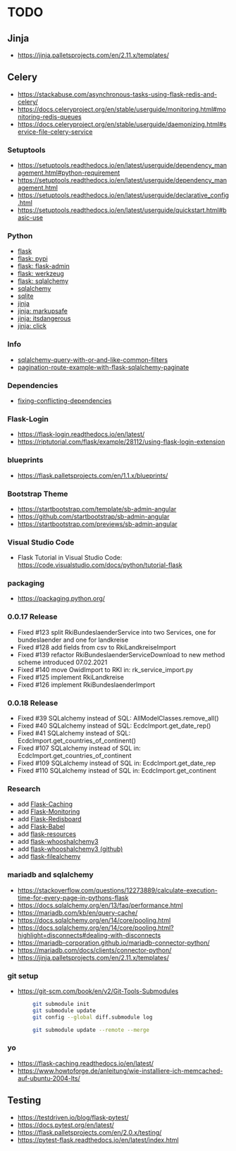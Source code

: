 # TODO

## Jinja

* https://jinja.palletsprojects.com/en/2.11.x/templates/

## Celery

* https://stackabuse.com/asynchronous-tasks-using-flask-redis-and-celery/
* https://docs.celeryproject.org/en/stable/userguide/monitoring.html#monitoring-redis-queues
* https://docs.celeryproject.org/en/stable/userguide/daemonizing.html#service-file-celery-service

### Setuptools

* https://setuptools.readthedocs.io/en/latest/userguide/dependency_management.html#python-requirement
* https://setuptools.readthedocs.io/en/latest/userguide/dependency_management.html
* https://setuptools.readthedocs.io/en/latest/userguide/declarative_config.html
* https://setuptools.readthedocs.io/en/latest/userguide/quickstart.html#basic-use

### Python

* [flask](https://flask.palletsprojects.com/en/1.1.x/)
* [flask: pypi](https://pypi.org/project/Flask/)
* [flask: flask-admin](https://github.com/flask-admin/flask-admin/)
* [flask: werkzeug](https://werkzeug.palletsprojects.com/en/1.0.x/)
* [flask: sqlalchemy](https://flask.palletsprojects.com/en/1.1.x/patterns/sqlalchemy/)
* [sqlalchemy](https://docs.sqlalchemy.org/en/13/)
* [sqlite](https://sqlite.org/docs.html)
* [jinja](https://jinja.palletsprojects.com/en/2.11.x/)
* [jinja: markupsafe](https://palletsprojects.com/p/markupsafe/)
* [jinja: itsdangerous](https://palletsprojects.com/p/itsdangerous/)
* [jinja: click](https://palletsprojects.com/p/click/)

### Info

* [sqlalchemy-query-with-or-and-like-common-filters](http://www.leeladharan.com/sqlalchemy-query-with-or-and-like-common-filters)
* [pagination-route-example-with-flask-sqlalchemy-paginate](https://riptutorial.com/flask/example/22201/pagination-route-example-with-flask-sqlalchemy-paginate)

### Dependencies

* [fixing-conflicting-dependencies](https://pip.pypa.io/en/latest/user_guide/#fixing-conflicting-dependencies)

### Flask-Login

* https://flask-login.readthedocs.io/en/latest/
* https://riptutorial.com/flask/example/28112/using-flask-login-extension

### blueprints

* https://flask.palletsprojects.com/en/1.1.x/blueprints/

### Bootstrap Theme

* https://startbootstrap.com/template/sb-admin-angular
* https://github.com/startbootstrap/sb-admin-angular
* https://startbootstrap.com/previews/sb-admin-angular

### Visual Studio Code

* Flask Tutorial in Visual Studio Code: https://code.visualstudio.com/docs/python/tutorial-flask

### packaging

* https://packaging.python.org/

### 0.0.17 Release

* Fixed #123 split RkiBundeslaenderService into two Services, one for bundeslaender and one for landkreise
* Fixed #128 add fields from csv to RkiLandkreiseImport
* Fixed #139 refactor RkiBundeslaenderServiceDownload to new method scheme introduced 07.02.2021
* Fixed #140 move OwidImport to RKI in: rk_service_import.py
* Fixed #125 implement RkiLandkreise
* Fixed #126 implement RkiBundeslaenderImport

### 0.0.18 Release

* Fixed #39 SQLalchemy instead of SQL: AllModelClasses.remove_all()
* Fixed #40 SQLalchemy instead of SQL: EcdcImport.get_date_rep()
* Fixed #41 SQLalchemy instead of SQL: EcdcImport.get_countries_of_continent()
* Fixed #107 SQLalchemy instead of SQL in: EcdcImport.get_countries_of_continent
* Fixed #109 SQLalchemy instead of SQL in: EcdcImport.get_date_rep
* Fixed #110 SQLalchemy instead of SQL in: EcdcImport.get_continent

### Research

* add [Flask-Caching](https://pypi.org/project/Flask-Caching/)
* add [Flask-Monitoring](https://pypi.org/project/Flask-Monitoring/)
* add [Flask-Redisboard](https://pypi.org/project/Flask-Redisboard/)
* add [Flask-Babel](https://pypi.org/project/Flask-Babel/)
* add [flask-resources](https://pypi.org/project/flask-resources/)
* add [flask-whooshalchemy3](https://pypi.org/project/flask-whooshalchemy3/)
* add [flask-whooshalchemy3 (github)](https://github.com/blakev/Flask-WhooshAlchemy3)
* add [flask-filealchemy](https://pypi.org/project/flask-filealchemy/)

### mariadb and sqlalchemy

* https://stackoverflow.com/questions/12273889/calculate-execution-time-for-every-page-in-pythons-flask
* https://docs.sqlalchemy.org/en/13/faq/performance.html
* https://mariadb.com/kb/en/query-cache/
* https://docs.sqlalchemy.org/en/14/core/pooling.html
* https://docs.sqlalchemy.org/en/14/core/pooling.html?highlight=disconnects#dealing-with-disconnects
* https://mariadb-corporation.github.io/mariadb-connector-python/
* https://mariadb.com/docs/clients/connector-python/
* https://jinja.palletsprojects.com/en/2.11.x/templates/

### git setup

* https://git-scm.com/book/en/v2/Git-Tools-Submodules

````bash
        git submodule init
        git submodule update
        git config --global diff.submodule log

        git submodule update --remote --merge
````

### yo

* https://flask-caching.readthedocs.io/en/latest/
* https://www.howtoforge.de/anleitung/wie-installiere-ich-memcached-auf-ubuntu-2004-lts/

## Testing
* https://testdriven.io/blog/flask-pytest/
* https://docs.pytest.org/en/latest/
* https://flask.palletsprojects.com/en/2.0.x/testing/
* https://pytest-flask.readthedocs.io/en/latest/index.html
